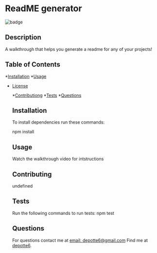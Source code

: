 
  # ReadME generator
  ![badge](https://img.shields.io/badge/license-NONE-blue)
  ## Description
  A walkthrough that helps you generate a readme for any of your projects!

  ## Table of Contents
  *[Installation](#installation)
  *[Usage](#usage)
  
* [License](#license)

  *[Contributiong](#contributing)
  *[Tests](#tests)
  *[Questions](#questions)

  ## Installation
  To install dependencies run these commands:
  
  npm install
 

  ## Usage
  Watch the walkthrough video for intstructions
  
  ## Contributing
  undefined

  ## Tests
  Run the following commands to run tests:
  npm test

  ## Questions
  For questions contact me at [email: depotte6@gmail.com](mailto:depotte6@gmail.com)
  Find me at [depotte6](https://github.com/depotte6/).



